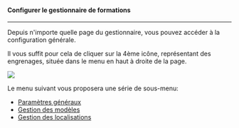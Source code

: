 #### Configurer le gestionnaire de formations
---
Depuis n'importe quelle page du gestionnaire, vous pouvez accéder à la configuration générale. 

Il vous suffit pour cela de cliquer sur la 4ème icône, représentant des engrenages, située dans le menu en haut à droite de la page.

![](images/cursus-fig28.png)

Le menu suivant vous proposera une série de sous-menu:

*  [Paramètres généraux](generals-config.md)
*  [Gestion des modèles](models-config.md)
*  [Gestion des localisations](localisations-config.md)


